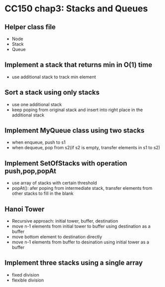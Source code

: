 CC150 chap3: Stacks and Queues
========

## Helper class file
* Node
* Stack
* Queue

## Implement a stack that returns min in O(1) time
* use additional stack to track min element

## Sort a stack using only stacks
* use one additional stack
* keep poping from original stack and insert into right place in 
  the additional stack

## Implement MyQueue class using two stacks
* when enqueue, push to s1
* when dequeue, pop from s2(if s2 is empty, transfer elements in s1 to s2)

## Implement SetOfStacks with operation push,pop,popAt
* use array of stacks with certain threshold
* popAt(): afer poping from intermediate stack, transfer elements
           from other stacks to fill in the blank

## Hanoi Tower
* Recursive approach: initial tower, buffer, destination
* move n-1 elements from initial tower to buffer using destination as a buffer
* move bottom element to destination directly
* move n-1 elements from buffer to desination using initial tower as a buffer

## Implement three stacks using a single array
* fixed division
* flexible division